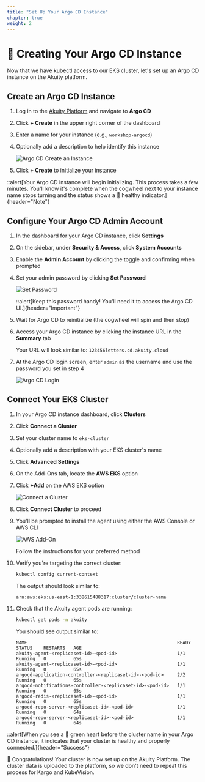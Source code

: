 ```yaml
---
title: "Set Up Your Argo CD Instance"
chapter: true
weight: 2
---
```


# 🚀 Creating Your Argo CD Instance

Now that we have kubectl access to our EKS cluster, let's set up an Argo CD instance on the Akuity platform.

## Create an Argo CD Instance

1. Log in to the [Akuity Platform](https://akuity.cloud) and navigate to **Argo CD**

2. Click **+ Create** in the upper right corner of the dashboard

3. Enter a name for your instance (e.g., `workshop-argocd`)

4. Optionally add a description to help identify this instance

   ![Argo CD Create an Instance](/images/ArgoCDCreateanInstance2.png)

5. Click **+ Create** to initialize your instance

::alert[Your Argo CD instance will begin initializing. This process takes a few minutes. You'll know it's complete when the cogwheel next to your instance name stops turning and the status shows a 💚 healthy indicator.]{header="Note"}

## Configure Your Argo CD Admin Account

1. In the dashboard for your Argo CD instance, click **Settings**

2. On the sidebar, under **Security & Access**, click **System Accounts**

3. Enable the **Admin Account** by clicking the toggle and confirming when prompted

4. Set your admin password by clicking **Set Password**
   
   ![Set Password](/images/ArgoCDSetPassword.png)

   ::alert[Keep this password handy! You'll need it to access the Argo CD UI.]{header="Important"}

5. Wait for Argo CD to reinitialize (the cogwheel will spin and then stop)

6. Access your Argo CD instance by clicking the instance URL in the **Summary** tab
   
   Your URL will look similar to: `123456letters.cd.akuity.cloud`

7. At the Argo CD login screen, enter `admin` as the username and use the password you set in step 4

   ![Argo CD Login](/images/ArgoCDLogin.png)

## Connect Your EKS Cluster

1. In your Argo CD instance dashboard, click **Clusters**

2. Click **Connect a Cluster**

3. Set your cluster name to `eks-cluster`

4. Optionally add a description with your EKS cluster's name

5. Click **Advanced Settings**

6. On the Add-Ons tab, locate the **AWS EKS** option

7. Click **+Add** on the AWS EKS option
   
   ![Connect a Cluster](/images/ArgoCDConnectaCluster.png)

8. Click **Connect Cluster** to proceed

9. You'll be prompted to install the agent using either the AWS Console or AWS CLI
   
   ![AWS Add-On](/images/EKSAddOnPrompts.png)
   
   Follow the instructions for your preferred method

10. Verify you're targeting the correct cluster:

    ```bash
    kubectl config current-context
    ```

    The output should look similar to:
    ```
    arn:aws:eks:us-east-1:338615488317:cluster/cluster-name
    ```

11. Check that the Akuity agent pods are running:

    ```bash
    kubectl get pods -n akuity
    ```

    You should see output similar to:
    ```
    NAME                                                       READY   STATUS    RESTARTS   AGE
    akuity-agent-<replicaset-id>-<pod-id>                      1/1     Running   0          65s
    akuity-agent-<replicaset-id>-<pod-id>                      1/1     Running   0          65s
    argocd-application-controller-<replicaset-id>-<pod-id>     2/2     Running   0          65s
    argocd-notifications-controller-<replicaset-id>-<pod-id>   1/1     Running   0          65s
    argocd-redis-<replicaset-id>-<pod-id>                      1/1     Running   0          65s
    argocd-repo-server-<replicaset-id>-<pod-id>                1/1     Running   0          64s
    argocd-repo-server-<replicaset-id>-<pod-id>                1/1     Running   0          64s
    ```

::alert[When you see a 💚 green heart before the cluster name in your Argo CD instance, it indicates that your cluster is healthy and properly connected.]{header="Success"}

🎉 Congratulations! Your cluster is now set up on the Akuity Platform. The cluster data is uploaded to the platform, so we don't need to repeat this process for Kargo and KubeVision.
